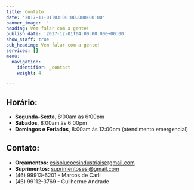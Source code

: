 ```yaml
---
title: Contato
date: '2017-11-01T03:00:00.000+00:00'
banner_image: ''
heading: Vem falar com a gente!
publish_date: '2017-12-01T04:00:00.000+00:00'
show_staff: true
sub_heading: Vem falar com a gente!
services: []
menu:
  navigation:
    identifier: _contact
    weight: 4

---
```

## Horário:

* **Segunda-Sexta**, 8:00am às 6:00pm
* **Sábados**, 8:00am às 6:00pm
* **Domingos e Feriados**, 8:00am às 12:00pm (atendimento emergencial)

## Contato:

* **Orçamentos:**  esisolucoesindustriais@gmail.com
* **Suprimentos:** suprimentosesi@gmail.com
* (46) 99913-6201 - Marcos de Carli
* (46) 99112-3769 - Guilherme Andrade